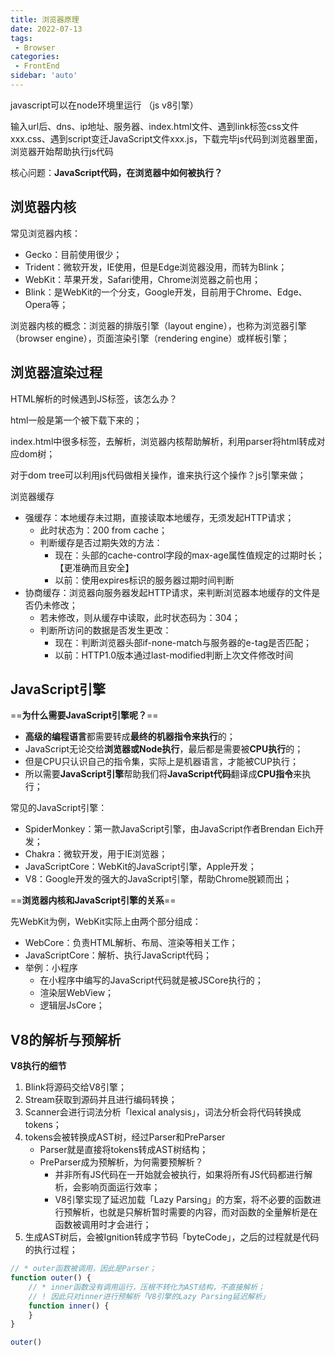 ```yaml
---
title: 浏览器原理
date: 2022-07-13
tags:
 - Browser
categories: 
 - FrontEnd
sidebar: 'auto'
---
```

javascript可以在node环境里运行 （js v8引擎）

输入url后、dns、ip地址、服务器、index.html文件、遇到link标签css文件xxx.css、遇到script变迁JavaScript文件xxx.js，下载完毕js代码到浏览器里面，浏览器开始帮助执行js代码

核心问题：**JavaScript代码，在浏览器中如何被执行？**

## **浏览器内核**

常见浏览器内核：

- Gecko：目前使用很少；
- Trident：微软开发，IE使用，但是Edge浏览器没用，而转为Blink；
- WebKit：苹果开发，Safari使用，Chrome浏览器之前也用；
- Blink：是WebKit的一个分支，Google开发，目前用于Chrome、Edge、Opera等；

浏览器内核的概念：浏览器的排版引擎（layout engine），也称为浏览器引擎（browser engine），页面渲染引擎（rendering engine）或样板引擎；

## 浏览器渲染过程

HTML解析的时候遇到JS标签，该怎么办？

html一般是第一个被下载下来的；

index.html中很多标签，去解析，浏览器内核帮助解析，利用parser将html转成对应dom树；

对于dom tree可以利用js代码做相关操作，谁来执行这个操作？js引擎来做；

浏览器缓存

- 强缓存：本地缓存未过期，直接读取本地缓存，无须发起HTTP请求；
  - 此时状态为：200 from cache；
  - 判断缓存是否过期失效的方法：
    - 现在：头部的cache-control字段的max-age属性值规定的过期时长；【更准确而且安全】
    - 以前：使用expires标识的服务器过期时间判断
- 协商缓存：浏览器向服务器发起HTTP请求，来判断浏览器本地缓存的文件是否仍未修改；
  - 若未修改，则从缓存中读取，此时状态码为：304；
  - 判断所访问的数据是否发生更改：
    - 现在：判断浏览器头部if-none-match与服务器的e-tag是否匹配；
    - 以前：HTTP1.0版本通过last-modified判断上次文件修改时间

## JavaScript引擎

==**为什么需要JavaScript引擎呢？**==

- **高级的编程语言**都需要转成**最终的机器指令来执行**的；
- JavaScript无论交给**浏览器或Node执行**，最后都是需要被**CPU执行**的；
- 但是CPU只认识自己的指令集，实际上是机器语言，才能被CUP执行；
- 所以需要**JavaScript引擎**帮助我们将**JavaScript代码**翻译成**CPU指令**来执行；

常见的JavaScript引擎：

- SpiderMonkey：第一款JavaScript引擎，由JavaScript作者Brendan Eich开发；
- Chakra：微软开发，用于IE浏览器；
- JavaScriptCore：WebKit的JavaScript引擎，Apple开发；
- V8：Google开发的强大的JavaScript引擎，帮助Chrome脱颖而出；

==**浏览器内核和JavaScript引擎的关系**==

先WebKit为例，WebKit实际上由两个部分组成：

- WebCore：负责HTML解析、布局、渲染等相关工作；
- JavaScriptCore：解析、执行JavaScript代码；
- 举例：小程序
  - 在小程序中编写的JavaScript代码就是被JSCore执行的；
  - 渲染层WebView；
  - 逻辑层JsCore；

## V8的解析与预解析

**V8执行的细节**

1. Blink将源码交给V8引擎；
2. Stream获取到源码并且进行编码转换；
3. Scanner会进行词法分析「lexical analysis」，词法分析会将代码转换成tokens；
4. tokens会被转换成AST树，经过Parser和PreParser
   - Parser就是直接将tokens转成AST树结构；
   - PreParser成为预解析，为何需要预解析？
     - 并非所有JS代码在一开始就会被执行，如果将所有JS代码都进行解析，会影响页面运行效率；
     - V8引擎实现了延迟加载「Lazy Parsing」的方案，将不必要的函数进行预解析，也就是只解析暂时需要的内容，而对函数的全量解析是在函数被调用时才会进行；
5. 生成AST树后，会被Ignition转成字节码「byteCode」，之后的过程就是代码的执行过程；

```js
// * outer函数被调用，因此是Parser；
function outer() {
    // * inner函数没有调用运行，压根不转化为AST结构，不直接解析；
    // ! 因此只对inner进行预解析「V8引擎的Lazy Parsing延迟解析」
    function inner() {
    }
}

outer()
```
